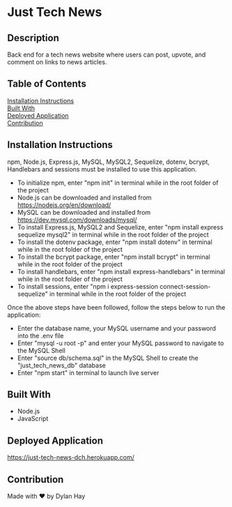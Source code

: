 # Just Tech News

## Description
Back end for a tech news website where users can post, upvote, and comment on links to news articles.

## Table of Contents
[Installation Instructions](#installation-instructions)   
[Built With](#built-with)  
[Deployed Application](#deployed-application)  
[Contribution](#contribution)  

## Installation Instructions
npm, Node.js, Express.js, MySQL, MySQL2, Sequelize, dotenv, bcrypt, Handlebars and sessions must be installed to use this application.

* To initialize npm, enter "npm init" in terminal while in the root folder of the project
* Node.js can be downloaded and installed from https://nodejs.org/en/download/  
* MySQL can be downloaded and installed from https://dev.mysql.com/downloads/mysql/
* To install Express.js, MySQL2 and Sequelize, enter "npm install express sequelize mysql2" in terminal while in the root folder of the project
* To install the dotenv package, enter "npm install dotenv" in terminal while in the root folder of the project
* To install the bcrypt package, enter "npm install bcrypt" in terminal while in the root folder of the project 
* To install handlebars, enter "npm install express-handlebars" in terminal while in the root folder of the project 
* To install sessions, enter "npm i express-session connect-session-sequelize" in terminal while in the root folder of the project 

Once the above steps have been followed, follow the steps below to run the application: 
* Enter the database name, your MySQL username and your password into the .env file
* Enter "mysql -u root -p" and enter your MySQL password to navigate to the MySQL Shell
* Enter "source db/schema.sql" in the MySQL Shell to create the "just_tech_news_db" database
* Enter "npm start" in terminal to launch live server

## Built With
* Node.js
* JavaScript

## Deployed Application
https://just-tech-news-dch.herokuapp.com/

## Contribution
Made with ❤️ by Dylan Hay